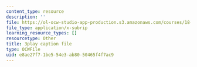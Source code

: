 ```yaml
---
content_type: resource
description: ''
file: https://ol-ocw-studio-app-production.s3.amazonaws.com/courses/18-06sc-linear-algebra-fall-2011/e8ae27f71be554e3ab8050465f4f7ac9_2uDvRUowBzg.vtt
file_type: application/x-subrip
learning_resource_types: []
resourcetype: Other
title: 3play caption file
type: OCWFile
uid: e8ae27f7-1be5-54e3-ab80-50465f4f7ac9
---
```

